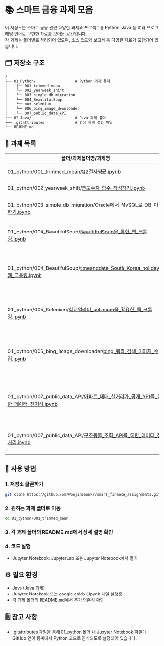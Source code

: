 # 📚 스마트 금융 과제 모음

이 저장소는 스마트 금융 관련 다양한 과제와 프로젝트를 Python, Java 등 여러 프로그래밍 언어로 구현한 자료를 모아둔 공간입니다.  
각 과제는 폴더별로 정리되어 있으며, 소스 코드와 보고서 등 다양한 자료가 포함되어 있습니다.

## 🗂 저장소 구조

```txt
/
├── 01_Python/                  # Python 과제 폴더
│    ├── 001_trimmed_mean
│    └── 002_yearweek_shift
│    └── 003_simple_db_migration
│    └── 004_BeautifulSoup
│    └── 005_Selenium
│    └── 006_bing_image_downloader
│    └── 007_public_data_API
├── 02_Java/                    # Java 과제 폴더
├── .gitattributes              # 언어 통계 설정 파일
└── README.md                   
```

## 📌 과제 목록

| 폴더/과제폴더명/과제명 | 언어 | 설명 |
|---|---|---|
| 01_python/001_trimmed_mean/[Q2절사평균.ipynb](https://github.com/WoojinJeonkr/smart_finance_assignments/blob/main/01_Python/001_trimmed_mean/Q2절사평균.ipynb) | Python | 절사평균 구하기 |
| 01_python/002_yearweek_shift/[연도주차_함수_작성하기.ipynb](https://github.com/WoojinJeonkr/smart_finance_assignments/blob/main/01_Python/002_yearweek_shift/연도주차_함수_작성하기.ipynb) | Python | 연도 및 주차 이동 계산 |
| 01_python/003_simple_db_migration/[Oracle에서_MySQL로_DB_이관하기.ipynb](https://github.com/WoojinJeonkr/smart_finance_assignments/tree/main/01_Python/003_simple_db_migration/Oracle에서_MySQL로_DB_이관하기.ipynb) | Python | Oracle DB 데이터를 MySQL DB로 이관 |
| 01_python/004_BeautifulSoup/[BeautiftulSoup을_통한_웹_크롤링.ipynb](https://github.com/WoojinJeonkr/smart_finance_assignments/tree/main/01_Python/004_BeautifulSoup/BeautiftulSoup을_통한_웹_크롤링.ipynb) | Python | BeautifulSoup을 이용한 위키독스 페이지 크롤링 |
| 01_python/004_BeautifulSoup/[timeanddate_South_Korea_holidays_웹_크롤링.ipynb](https://github.com/WoojinJeonkr/smart_finance_assignments/tree/main/01_Python/004_BeautifulSoup/timeanddate_South_Korea_holidays_웹_크롤링.ipynb) | Python | BeautifulSoup을 이용한 timeanddate south korea휴일 페이지 웹 크롤링 |
| 01_python/005_Selenium/[학교알리미_selenium을_활용한_웹_크롤링.ipynb](https://github.com/WoojinJeonkr/smart_finance_assignments/tree/main/01_Python/005_Selenium/학교알리미_selenium을_활용한_웹_크롤링.ipynb) | Python | Selenium을 이용한 학교알리미 동작구 고등학교 페이지 웹 크롤링 |
| 01_python/006_bing_image_downloader/[bing_쿼리_검색_이미지_수집.ipynb](https://github.com/WoojinJeonkr/smart_finance_assignments/tree/main/01_Python/006_bing_image_downloader/bing_쿼리_검색_이미지_수집.ipynb) | Python | bing image downloader를 통한 화난 얼굴, 행복한 얼굴 이미지 수집 및 라벨링 |
| 01_python/007_public_data_API/[아파트_매매_실거래가_공개_API를_통한_데이터_전처리.ipynb](https://github.com/WoojinJeonkr/smart_finance_assignments/tree/main/01_Python/007_public_data_API/아파트_매매_실거래가_공개_API를_통한_데이터_전처리.ipynb) | Python | 아파트 매매 실거래가 공개(상세) 공공데이터 API를 통한 데이터 수집 및 전처리 |
| 01_python/007_public_data_API/[구조동물_조회_API를_통한_데이터_전처리.ipynb](https://github.com/WoojinJeonkr/smart_finance_assignments/tree/main/01_Python/007_public_data_API/구조동물_조회_API를_통한_데이터_전처리.ipynb) | Python | 구조동물 조회 공공데이터 API를 통한 데이터 수집 및 전처리 |

## 📝 사용 방법

### 1. 저장소 클론하기

```bash
git clone https://github.com/WoojinJeonkr/smart_finance_assignments.git
```

### 2. 원하는 과제 폴더로 이동

```bash
cd 01_python/001_trimmed_mean
```

### 3. 각 과제 폴더의 README.md에서 상세 설명 확인

### 4. 코드 실행

- Jupyter Notebook: JupyterLab 또는 Jupyter Notebook에서 열기

## ⚙️ 필요 환경

- Java (Java 과제)
- Jupyter Notebook 또는 google colab (.ipynb 파일 실행용)
- 각 과제 폴더의 README.md에서 추가 의존성 확인

## 🗒️ 참고 사항

- .gitattributes 파일을 통해 01_python 폴더 내 Jupyter Notebook 파일이 GitHub 언어 통계에서 Python 코드로 인식되도록 설정되어 있습니다.
